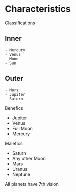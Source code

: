 



Characteristics
================


Classifications


Inner
------

    - Mercury 
    - Venus 
    - Moon
    - Sun

Outer 
-----

    - Mars
    - Jupiter
    - Saturn



Benefics
- Jupiter
- Venus
- Full Moon
- Mercury


Malefics
- Saturn
- Any other Moon
- Mars
- Uranus
- Neptune


All planets have 7th vision



